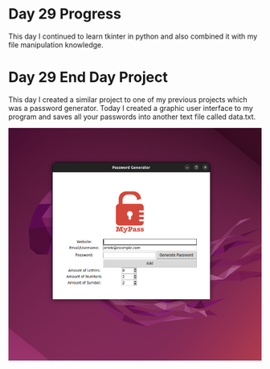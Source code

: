 # Day 29 Progress
This day I continued to learn tkinter in python and also combined it with my file manipulation knowledge.

# Day 29 End Day Project
This day I created a similar project to one of my previous projects which was a password generator. Today I created a graphic user interface to my program and saves all your passwords
into another text file called data.txt. 

![Password Generator](app.png)